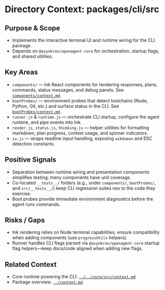 # Directory Context: packages/cli/src

## Purpose & Scope

- Implements the interactive terminal UI and runtime wiring for the CLI package.
- Depends on `@asynkron/openagent-core` for orchestration, startup flags, and shared utilities.

## Key Areas

- `components/` — Ink React components for rendering responses, plans, commands, status messages, and debug panels. See [`components/context.md`](components/context.md).
- `bootProbes/` — environment probes that detect toolchains (Node, Python, Git, etc.) and surface status in the CLI. See [`bootProbes/context.md`](bootProbes/context.md).
- `runner.js` & `runtime.js` — orchestrate CLI startup, configure the agent runtime, and pipe events into Ink.
- `render.js`, `status.js`, `thinking.js` — helper utilities for formatting markdown, plan progress, context usage, and spinner indicators.
- `io.js` — wraps readline input handling, exposing `askHuman` and ESC detection constants.

## Positive Signals

- Separation between runtime wiring and presentation components simplifies testing; many components have unit coverage.
- Co-located `__tests__/` folders (e.g., under `components/`, `bootProbes/`, and `src/__tests__/`) keep CLI regression suites nex
  to the code they exercise.
- Boot probes provide immediate environment diagnostics before the agent runs commands.

## Risks / Gaps

- Ink rendering relies on Node terminal capabilities; ensure compatibility when adding components (use `progressUtils` helpers).
- Runner handles CLI flags parsed via `@asynkron/openagent-core` startup flag helpers—keep docs/code aligned when adding new flags.

## Related Context

- Core runtime powering the CLI: [`../../core/src/context.md`](../../core/src/context.md).
- Package overview: [`../context.md`](../context.md).

